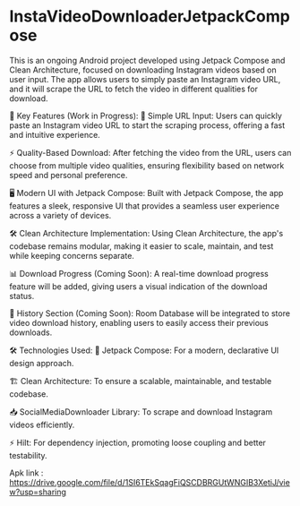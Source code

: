 # InstaVideoDownloaderJetpackCompose
This is an ongoing Android project developed using Jetpack Compose and Clean Architecture, focused on downloading Instagram videos based on user input. The app allows users to simply paste an Instagram video URL, and it will scrape the URL to fetch the video in different qualities for download.

🚀 Key Features (Work in Progress):
🔗 Simple URL Input:
Users can quickly paste an Instagram video URL to start the scraping process, offering a fast and intuitive experience.

⚡ Quality-Based Download:
After fetching the video from the URL, users can choose from multiple video qualities, ensuring flexibility based on network speed and personal preference.

🖥️ Modern UI with Jetpack Compose:
Built with Jetpack Compose, the app features a sleek, responsive UI that provides a seamless user experience across a variety of devices.

🛠️ Clean Architecture Implementation:
Using Clean Architecture, the app's codebase remains modular, making it easier to scale, maintain, and test while keeping concerns separate.

📊 Download Progress (Coming Soon):
A real-time download progress feature will be added, giving users a visual indication of the download status.

📜 History Section (Coming Soon):
Room Database will be integrated to store video download history, enabling users to easily access their previous downloads.

🛠️ Technologies Used:
📱 Jetpack Compose:
For a modern, declarative UI design approach.

🏗️ Clean Architecture:
To ensure a scalable, maintainable, and testable codebase.

📥 SocialMediaDownloader Library:
To scrape and download Instagram videos efficiently.

⚡ Hilt:
For dependency injection, promoting loose coupling and better testability.

Apk link : https://drive.google.com/file/d/1SI6TEkSqagFiQSCDBRGUtWNGIB3XetiJ/view?usp=sharing
